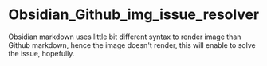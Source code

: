 # Obsidian_Github_img_issue_resolver
Obsidian markdown uses little bit different syntax to render image than Github markdown, hence the image doesn't render, this will enable to solve the issue, hopefully.
